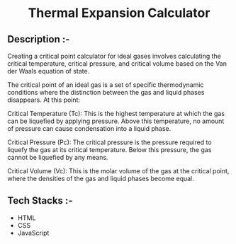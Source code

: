 # <p align="center">Thermal Expansion Calculator</p>

## Description :-
Creating a critical point calculator for ideal gases involves calculating the critical temperature, critical pressure, and critical volume based on the Van der Waals equation of state.

The critical point of an ideal gas is a set of specific thermodynamic conditions where the distinction between the gas and liquid phases disappears. At this point:

Critical Temperature (Tc): This is the highest temperature at which the gas can be liquefied by applying pressure. Above this temperature, no amount of pressure can cause condensation into a liquid phase.

Critical Pressure (Pc): The critical pressure is the pressure required to liquefy the gas at its critical temperature. Below this pressure, the gas cannot be liquefied by any means.

Critical Volume (Vc): This is the molar volume of the gas at the critical point, where the densities of the gas and liquid phases become equal.


## Tech Stacks :-

- HTML
- CSS
- JavaScript